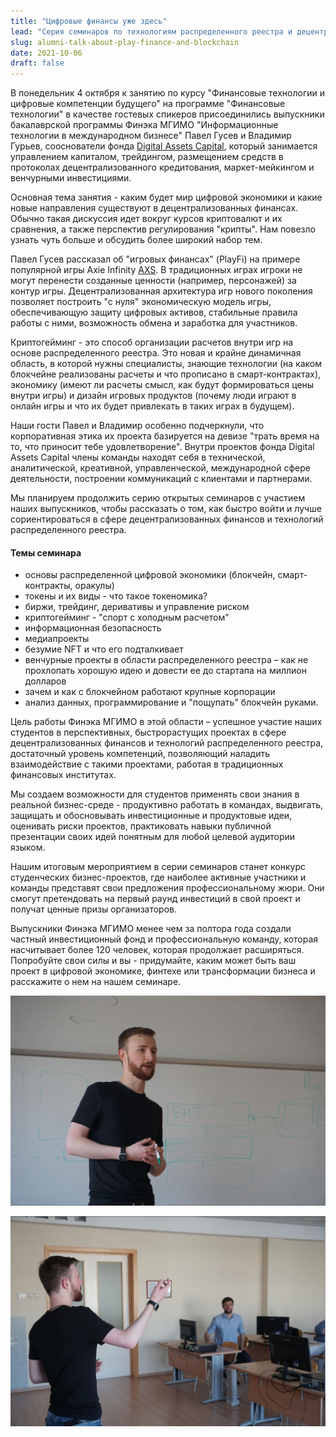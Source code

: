 ```yaml
---
title: "Цифровые финансы уже здесь"
lead: "Cерия семинаров по технологиям распределенного реестра и децентрализованным финансам от выпускников Финэка МГИМО."
slug: alumni-talk-about-play-finance-and-blockchain
date: 2021-10-06
draft: false
---
```


В понедельник 4 октября к занятию по курсу "Финансовые технологии и цифровые компетенции будущего" на программе "Финансовые технологии" в качестве гостевых спикеров присоединились выпускники бакалаврской программы Финэка МГИМО "Информационные технологии в международном бизнесе" Павел Гусев и Владимир Гурьев, сооснователи фонда [Digital Assets Capital](https://t.me/da_capital), который занимается управлением капиталом, трейдингом, размещением средств в протоколах децентрализованного кредитования, маркет-мейкингом и венчурными инвестициями.

Основная тема занятия - каким будет мир цифровой экономики и какие новые направления существуют в децентрализованных финансах. Обычно такая дискуссия идет вокруг курсов криптовалют и их сравнения, а также перспектив регулирования "крипты". Нам повезло узнать чуть больше и обсудить более широкий набор тем.

Павел Гусев рассказал об "игровых финансах" (PlayFi) на примере популярной игры Axie Infinity [AXS](https://whitepaper.axieinfinity.com/). В традиционных играх игроки не могут перенести созданные ценности (например, персонажей) за контур игры. Децентрализованная архитектура игр нового поколения позволяет построить "с нуля" экономическую модель игры, обеспечивающую защиту цифровых активов, стабильные правила работы с ними, возможность обмена и заработка для участников.

Криптогейминг - это способ организации расчетов внутри игр на основе распределенного реестра. Это новая и крайне динамичная область, в которой нужны специалисты, знающие технологии (на каком блокчейне реализованы расчеты и что прописано в смарт-контрактах), экономику (имеют ли расчеты смысл, как будут формироваться цены внутри игры) и дизайн игровых продуктов (почему люди играют в онлайн игры и что их будет привлекать в таких играх в будущем).

Наши гости Павел и Владимир особенно подчеркнули, что корпоративная этика их проекта базируется на девизе "трать время на то, что приносит тебе удовлетворение". Внутри проектов фонда Digital Assets Capital члены команды находят себя в технической, аналитической, креативной, управленческой, международной сфере деятельности, построении коммуникаций с клиентами и партнерами.

Мы планируем продолжить серию открытых семинаров с участием наших выпускников, чтобы рассказать о том, как быстро войти и лучше сориентироваться в сфере децентрализованных финансов и технологий распределенного реестра.

#### Темы семинара

- основы распределенной цифровой экономики (блокчейн, смарт-контракты, оракулы)
- токены и их виды - что такое токеномика?
- биржи, трейдинг, деривативы и управление риском
- криптогейминг - "спорт с холодным расчетом"
- информационная безопасность
- медиапроекты
- безумие NFT и что его подталкивает
- венчурные проекты в области распределенного реестра – как не прохлопать хорошую идею и довести ее до стартапа на миллион долларов
- зачем и как с блокчейном работают крупные корпорации
- анализ данных, программирование и "пощупать" блокчейн руками.

Цель работы Финэка МГИМО в этой области – успешное участие наших студентов в перспективных, быстрорастущих проектах в сфере децентрализованных финансов и технологий распределенного реестра, достаточный уровень компетенций, позволяющий наладить взаимодействие с такими проектами, работая в традиционных финансовых институтах.

Мы создаем возможности для студентов применять свои знания в реальной бизнес-среде - продуктивно работать в командах, выдвигать, защищать и обосновывать инвестиционные и продуктовые идеи, оценивать риски проектов, практиковать навыки публичной презентации своих идей понятным для любой целевой аудитории языком.

Нашим итоговым мероприятием в серии семинаров станет конкурс студенческих бизнес-проектов, где наиболее активные участники и команды представят свои предложения профессиональному жюри. Они смогут претендовать на первый раунд инвестиций в свой проект и получат ценные призы организаторов.

Выпускники Финэка МГИМО менее чем за полтора года создали частный инвестиционный фонд и профессиональную команду, которая насчитывает более 120 человек, которая продолжает расширяться. Попробуйте свои силы и вы - придумайте, каким может быть ваш проект в цифровой экономике, финтехе или трансформации бизнеса и расскажите о нем на нашем семинаре.

![Cерия семинаров по технологиям распределенного реестра и децентрализованным финансам](image1.jpg)

<p>

![Cерия семинаров по технологиям распределенного реестра и децентрализованным финансам](image2.png)
